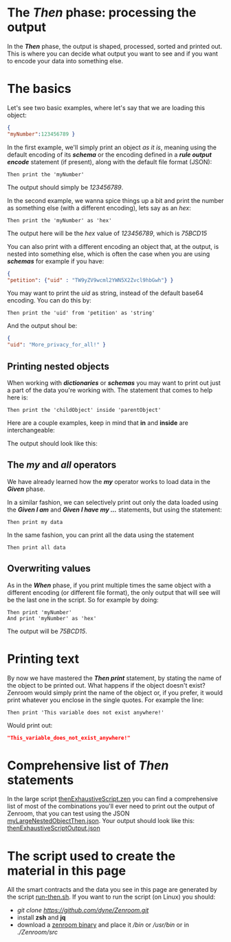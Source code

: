 <!-- Unused files
 
givenDebugOutputVerbose.json
givenLongOutput.json
 

Link file with relative path downloadable: 
<a href="./_media/examples/zencode_cookbook/thenExhaustiveScript.zen" download>thenExhaustiveScript.zen</a>
 
-->



# The ***Then*** phase: processing the output

In the ***Then*** phase, the output is shaped, processed, sorted and printed out. This is where you can decide what output you want to see and if you want to encode your data into something else. 

# The basics

Let's see two basic examples, where let's say that we are loading this object: 

```json
{
"myNumber":123456789 }
```

In the first example, we'll simply print an object *as it is*, meaning using the default encoding of its ***schema*** or the encoding defined in a ***rule output encode*** statement (if present), along with the default file format (JSON): 

```gherkin
Then print the 'myNumber' 
```

The output should simply be *123456789*.

In the second example, we wanna spice things up a bit and print the number as something else (with a different encoding), lets say as an *hex*:

```gherkin
Then print the 'myNumber' as 'hex'
```

The output here will be the *hex* value of *123456789*, which is *75BCD15*

You can also print with a different encoding an object that, at the output, is nested into something else, which is often the case when you are using ***schemas*** for example if you have:

```json
{
"petition": {"uid" : "TW9yZV9wcml2YWN5X2Zvcl9hbGwh"} }
```

You may want to print the *uid* as string, instead of the default base64 encoding. You can do this by: 

```gherkin
Then print the 'uid' from 'petition' as 'string'
```

And the output shoul be:

```json
{
"uid": "More_privacy_for_all!" }
```


## Printing nested objects

When working with ***dictionaries*** or ***schemas*** you may want to print out just a part of the data you're working with. The statement that comes to help here is: 

```gherkin
Then print the 'childObject' inside 'parentObject'
```

Here are a couple examples, keep in mind that **in** and **inside** are interchangeable:

[](../_media/examples/zencode_cookbook/thenCompleteScriptPart4.zen ':include :type=code gherkin')

The output should look like this:

[](../_media/examples/zencode_cookbook/thenCompleteOutputPart4.json ':include :type=code json')


## The ***my*** and ***all*** operators

We have already learned how the ***my*** operator works to load data in the ***Given*** phase.

In a similar fashion, we can selectively print out only the data loaded using the ***Given I am*** and ***Given I have my ...*** statements, but using the statement:

```gherkin
Then print my data
```

In the same fashion, you can print all the data using the statement

```gherkin
Then print all data
```

<!-- template 

## Sorting data output

We've learned that when using the ***Then print all data*** or ***Then print my data*** statements, Zenroom will automatically sort the output alphabetically, because *Determinism is King*. 

In case you need to have your output sorted differently, you can do this by explicitly printing every data object in the order you need. Assuming to have three strings, whose content match their name, we could for example need and inverse sorting, which we would achieve doing  something like: 

```gherkin
Then print 'C-String' 
Then print 'B-String' 
Then print 'A-String' 
```
-->

## Overwriting values

As in the ***When*** phase, if you print multiple times the same object with a different encoding (or different file format), the only output that will see will be the last one in the script. So for example by doing:

```gherkin
Then print 'myNumber' 
And print 'myNumber' as 'hex'
```

The output will be *75BCD15*.

# Printing text 

By now we have mastered the ***Then print*** statement, by stating the name of the object to be printed out.
What happens if the object doesn't exist? Zenroom would simply print the name of the object or, if you prefer, it would print whatever you enclose in the single quotes. For example the line:

```gherkin
Then print 'This variable does not exist anywhere!' 
```

Would print out: 

```JSON
"This_variable_does_not_exist_anywhere!" 
```




# Comprehensive list of *Then* statements

In the large script <a href="./_media/examples/zencode_cookbook/thenExhaustiveScript.zen" download>thenExhaustiveScript.zen</a> you can find a comprehensive list of most of the combinations you'll ever need to print out the output of Zenroom, that you can test using the JSON <a href="./_media/examples/zencode_cookbook/myLargeNestedObjectThen.json" download>myLargeNestedObjectThen.json</a>. Your output should look like this: <a href="./_media/examples/zencode_cookbook/thenExhaustiveScriptOutput.json" download>thenExhaustiveScriptOutput.json</a> 

# The script used to create the material in this page

All the smart contracts and the data you see in this page are generated by the script [run-then.sh](https://github.com/dyne/Zenroom/blob/master/test/zencode_cookbook/run-then.sh). If you want to run the script (on Linux) you should: 
 - *git clone https://github.com/dyne/Zenroom.git*
 - install **zsh** and **jq**
 - download a [zenroom binary](https://zenroom.org/#downloads) and place it */bin* or */usr/bin* or in *./Zenroom/src*


<!-- template 



One of Zenroom's strong points is the quality of the random generation (see [random test 1](https://github.com/DECODEproject/Zenroom/blob/master/test/random_hamming_gnuplot.sh) and [random test 2](https://github.com/DECODEproject/Zenroom/blob/master/test/random_rngtest_fips140-2.sh)), which happens to pass NIST's [tests](https://github.com/DECODEproject/Zenroom/blob/master/test/nist/run.sh), so let's start with generate an array of random numbers and get it printed out. 

Let's first go the super fast way to test code, entering the [Zenroom web demo](https://dev.zenroom.org/demo/). Copy this code into the *Zencode* tab on the top left of the page: 


[](../_media/examples/zencode_cookbook/randomArrayGeneration.zen ':include :type=code gherkin')



Then press the *RUN▶️* button to execute the script, the result should look like this:

![CreateArrayWebDemo](../_media/images/cookbookCreateArrayWebDemo.png)

We got a nice array here. You can play with the values *'16'* and *'32'*, to see both the array and the random numbers change their length. 

# Saving the output 

Once you're done with your array, it's time to go pro, meaning that we're leaving the web demo and moving to using Zenroom as *command line application* (CLI). 

 - The first step is to download a version of Zenroom that works on your system from the [Zenroom downloads](https://zenroom.org/#downloads). 
 - If you're using Linux, you'll want to place Zenroom in `/bin` or `/usr/sbin` (or just creat a simlink or an alias).
 - Third, fire up your favourite text editor, paste the smart contract in it and save it *arrayGenerator.zen*

Now you can let zenroom execute the script by launching the command:

```
zenroom -z arrayGenerator.zen 
```

The result will look like this: 

![CreateArrayRaspi](../_media/images/cookbookCreateArrayRaspi.png)

In the example Zenroom did graciously output first the licensing, then some information about the file and the execution setting, a warning, our array and finally a message stating the it correctly shutdown after using a certain amount of RAM...a lot of information: how do I get my array saved into a file that I can later use? 

On Linux, you can use: 

```bash
zenroom -z arrayGenerator.zen | tee myArrays.json
```

After running this command, a file named *myArrays.json* should have magically appeared in the folder you're in.

# Renaming the array: the *And* keyword

Open *myArray.json* with your text editor, and notice that the array produced with our first script is named "array": that is Zenroom's behaviour when creating objects. But what if that array should be called something else? First you will need to learn two concepts: 
 - All data manipulation has to occur in the *When* phase.
 - Each phase can have as many commands as you like, provided that they're on a different line and they begin with the keyword *And* 
For example, you can rename your array to *'myArray'* by running this script:

[](../_media/examples/zencode_cookbook/randomArrayRename.zen ':include :type=code gherkin')

Note that you need to use the **' '** in the line that renames the array, cause you may be generating and renaming a bunch of arrays already, like in this script:

[](../_media/examples/zencode_cookbook/randomArrayMultiple.zen ':include :type=code gherkin')


The script above will produce an output like this:


[](../_media/examples/zencode_cookbook/myArrays.json ':include :type=code json')



Certainly, at this point, your keen eye has noted something odd in the output...If in the Zencode I generated the arrays sorted by size, why is output sorted differently? Because in Zenroom, my friend,  [Determinism](https://github.com/DECODEproject/Zenroom/blob/master/test/deterministic_random_test.sh) is king, so Zenroom will by default sort the output alphabetically.



-->